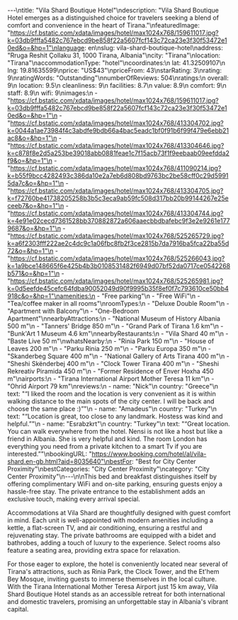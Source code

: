 ---\ntitle: "Vila Shard Boutique Hotel"\ndescription: "Vila Shard Boutique Hotel emerges as a distinguished choice for travelers seeking a blend of comfort and convenience in the heart of Tirana."\nfeaturedImage: "https://cf.bstatic.com/xdata/images/hotel/max1024x768/159611017.jpg?k=03db9fffa5482c767ebcd9be858f22a5607fcf143c72ca23e3f30f53472e10ed&o=&hp=1"\nlanguage: en\nslug: vila-shard-boutique-hotel\naddress: "Rruga Reshit Çollaku 31, 1000 Tirana, Albania"\ncity: "Tirana"\nlocation: "Tirana"\naccommodationType: "hotel"\ncoordinates:\n  lat: 41.32509107\n  lng: 19.81635599\nprice: "US$43"\npriceFrom: 43\nstarRating: 3\nrating: 9\nratingWords: "Outstanding"\nnumberOfReviews: 504\nratings:\n  overall: 9\n  location: 9.5\n  cleanliness: 9\n  facilities: 8.7\n  value: 8.9\n  comfort: 9\n  staff: 8.9\n  wifi: 9\nimages:\n  - "https://cf.bstatic.com/xdata/images/hotel/max1024x768/159611017.jpg?k=03db9fffa5482c767ebcd9be858f22a5607fcf143c72ca23e3f30f53472e10ed&o=&hp=1"\n  - "https://cf.bstatic.com/xdata/images/hotel/max1024x768/413304702.jpg?k=0044a1ae73984f4c3abdfe9bdb66a4bac5eadc1bf0f91b6f99f479e6ebb21ac8&o=&hp=1"\n  - "https://cf.bstatic.com/xdata/images/hotel/max1024x768/413304646.jpg?k=c878f8e2d5a253be39018abb0881feae1c7f15acb73f1f9eebaab09eefdda2f9&o=&hp=1"\n  - "https://cf.bstatic.com/xdata/images/hotel/max1024x768/411090214.jpg?k=b55f9bcc4282493c386da10e2a7eb6d808bd9763bc2be58cff0c29d59915da7c&o=&hp=1"\n  - "https://cf.bstatic.com/xdata/images/hotel/max1024x768/413304705.jpg?k=f72760be41738205258b3b5c3eca9ab59fc508d317bb20b99144267e25eceeb7&o=&hp=1"\n  - "https://cf.bstatic.com/xdata/images/hotel/max1024x768/413304744.jpg?k=4e91e02cecd7361528bb370882872a606aaecbbdbafebc9f3e2e9261e1779687&o=&hp=1"\n  - "https://cf.bstatic.com/xdata/images/hotel/max1024x768/525265729.jpg?k=a6f2303fff222ae2c4dc9c1a06fbc8fb2f3ce2815b7da7916ba5fca22ba55d72&o=&hp=1"\n  - "https://cf.bstatic.com/xdata/images/hotel/max1024x768/525266043.jpg?k=1a9bce148665f6e425b4b3b0108531482f6949d07bf52da0717ce0542268b571&o=&hp=1"\n  - "https://cf.bstatic.com/xdata/images/hotel/max1024x768/525265981.jpg?k=0d5eefde45cefc64fdba90052049d90f9995b35f8ef0f7c793610ce50bb4918c&o=&hp=1"\namenities:\n  - "Free parking"\n  - "Free WiFi"\n  - "Tea/coffee maker in all rooms"\nroomTypes:\n  - "Deluxe Double Room"\n  - "Apartment with Balcony"\n  - "One-Bedroom Apartment"\nnearbyAttractions:\n  - "National Museum of History Albania 500 m"\n  - "Tanners' Bridge 850 m"\n  - "Grand Park of Tirana 1.6 km"\n  - "Bunk'Art 1 Museum 4.6 km"\nnearbyRestaurants:\n  - "Vila Shard 40 m"\n  - "Baste Live 50 m"\nwhatsNearby:\n  - "Rinia Park 150 m"\n  - "House of Leaves 200 m"\n  - "Parku Rinia 250 m"\n  - "Parku Europa 350 m"\n  - "Skanderbeg Square 400 m"\n  - "National Gallery of Arts Tirana 400 m"\n  - "Sheshi Skënderbej 400 m"\n  - "Clock Tower Tirana 400 m"\n  - "Sheshi Rekreativ Piramida 450 m"\n  - "Former Residence of Enver Hoxha 450 m"\nairports:\n  - "Tirana International Airport Mother Teresa 11 km"\n  - "Ohrid Airport 79 km"\nreviews:\n  - name: "Nick"\n    country: "Greece"\n    text: "“I liked the room and the location is very convenient as it is within walking distance to the main spots of the city center. I will be back and choose the same place :)”"\n  - name: "Amadeus"\n    country: "Turkey"\n    text: "“Location is great, too close to any landmark. Hostess was kind and helpful.”"\n  - name: "Esrabzkrt"\n    country: "Turkey"\n    text: "“Great location. You can walk everywhere from the hotel. Nensi is not like a host but like a friend in Albania. She is very helpful and kind. The room London has everything you need from a private kitchen to a smart Tv if you are interested.”"\nbookingURL: "https://www.booking.com/hotel/al/vila-shard.en-gb.html?aid=8035640"\nbestFor: "Best for City Center Proximity"\nbestCategories: "City Center Proximity"\ncategory: "City Center Proximity"\n---\n\nThis bed and breakfast distinguishes itself by offering complimentary WiFi and on-site parking, ensuring guests enjoy a hassle-free stay. The private entrance to the establishment adds an exclusive touch, making every arrival special.

Accommodations at Vila Shard are thoughtfully designed with guest comfort in mind. Each unit is well-appointed with modern amenities including a kettle, a flat-screen TV, and air conditioning, ensuring a restful and rejuvenating stay. The private bathrooms are equipped with a bidet and bathrobes, adding a touch of luxury to the experience. Select rooms also feature a seating area, providing extra space for relaxation.

For those eager to explore, the hotel is conveniently located near several of Tirana's attractions, such as Rinia Park, the Clock Tower, and the Et'hem Bey Mosque, inviting guests to immerse themselves in the local culture. With the Tirana International Mother Teresa Airport just 15 km away, Vila Shard Boutique Hotel stands as an accessible retreat for both international and domestic travelers, promising an unforgettable stay in Albania's vibrant capital.